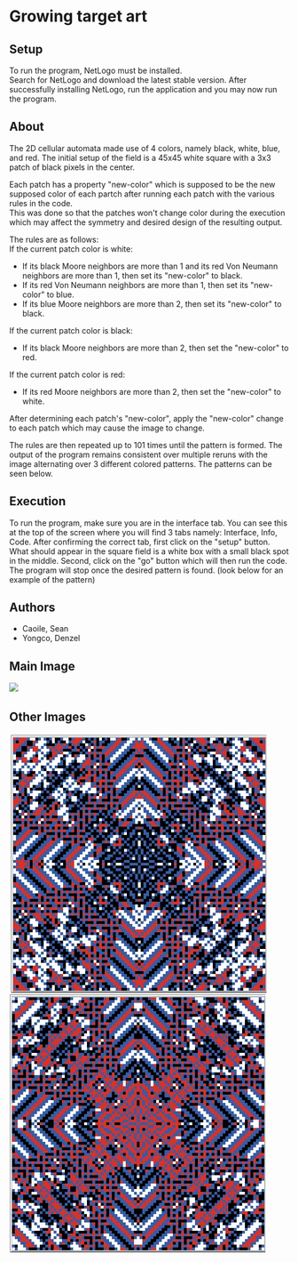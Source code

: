 # Growing target art

## Setup
To run the program, NetLogo must be installed. 
\
Search for NetLogo and download the latest stable version. After successfully installing NetLogo, run the application and you may now run the program.

## About
The 2D cellular automata made use of 4 colors, namely black, white, blue, and red. The initial setup of the field is a 45x45 white square with a 3x3 patch of black pixels in the center. 

Each patch has a property "new-color" which is supposed to be the new supposed color of each partch after running each patch with the various rules in the code.
\
This was done so that the patches won't change color during the execution which may affect the symmetry and desired design of the resulting output.

The rules are as follows:
\
If the current patch color is white: 
- If its black Moore neighbors are more than 1 and its red Von Neumann neighbors are more than 1, then set its "new-color" to black.
- If its red Von Neumann neighbors are more than 1, then set its "new-color" to blue.
- If its blue Moore neighbors are more than 2, then set its "new-color" to black.

If the current patch color is black:
- If its black Moore neighbors are more than 2, then set the "new-color" to red.

If the current patch color is red:
- If its red Moore neighbors are more than 2, then set the "new-color" to white.

After determining each patch's "new-color", apply the "new-color" change to each patch which may cause the image to change. 

The rules are then repeated up to 101 times until the pattern is formed. The output of the program remains consistent over multiple reruns with the image alternating over 3 different colored patterns. The patterns can be seen below.

## Execution
To run the program, make sure you are in the interface tab. You can see this at the top of the screen where you will find 3 tabs namely: Interface, Info, Code. 
After confirming the correct tab, first click on the "setup" button. What should appear in the square field is a white box with a small black spot in the middle. 
Second, click on the "go" button which will then run the code. The program will stop once the desired pattern is found. (look below for an example of the pattern) 

## Authors
- Caoile, Sean
- Yongco, Denzel

## Main Image
<img src="target.png">

## Other Images
<img src="pattern2.jpg">
<img src="pattern3.jpg">
